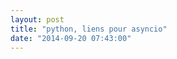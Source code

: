 ```yaml
---
layout: post
title: "python, liens pour asyncio"
date: "2014-09-20 07:43:00"
---
```

<script src="https://pastebin.com/embed_js/rPYXXj8U"></script>
